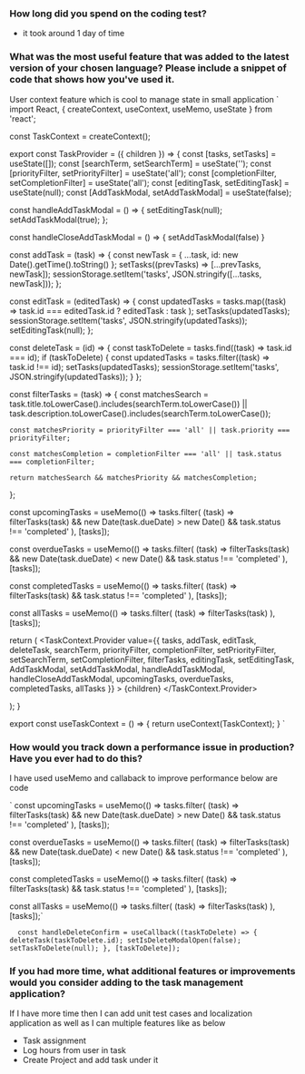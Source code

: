### How long did you spend on the coding test? 
* it took around 1 day of time 
### What was the most useful feature that was added to the latest version of your chosen language? Please include a snippet of code that shows how you've used it.
User context feature which is cool to manage state in small application
`
import React, { createContext, useContext, useMemo, useState } from 'react';

const TaskContext = createContext();

export const TaskProvider = ({ children }) => {
  const [tasks, setTasks] = useState([]);
  const [searchTerm, setSearchTerm] = useState('');
  const [priorityFilter, setPriorityFilter] = useState('all');
  const [completionFilter, setCompletionFilter] = useState('all');
  const [editingTask, setEditingTask] = useState(null);
  const [AddTaskModal, setAddTaskModal] = useState(false);

  const handleAddTaskModal = () => {
    setEditingTask(null);
    setAddTaskModal(true);
  };

  const handleCloseAddTaskModal = () => {
    setAddTaskModal(false)
  }

  const addTask = (task) => {
    const newTask = { ...task, id: new Date().getTime().toString() };
    setTasks((prevTasks) => [...prevTasks, newTask]);
    sessionStorage.setItem('tasks', JSON.stringify([...tasks, newTask]));
  };

  const editTask = (editedTask) => {
    const updatedTasks = tasks.map((task) =>
      task.id === editedTask.id ? editedTask : task
    );
    setTasks(updatedTasks);
    sessionStorage.setItem('tasks', JSON.stringify(updatedTasks));
    setEditingTask(null);
  };

  const deleteTask = (id) => {
    const taskToDelete = tasks.find((task) => task.id === id);
    if (taskToDelete) {
      const updatedTasks = tasks.filter((task) => task.id !== id);
      setTasks(updatedTasks);
      sessionStorage.setItem('tasks', JSON.stringify(updatedTasks));
    }
  };

  const filterTasks = (task) => {
    const matchesSearch =
      task.title.toLowerCase().includes(searchTerm.toLowerCase()) ||
      task.description.toLowerCase().includes(searchTerm.toLowerCase());

    const matchesPriority = priorityFilter === 'all' || task.priority === priorityFilter;

    const matchesCompletion = completionFilter === 'all' || task.status === completionFilter;

    return matchesSearch && matchesPriority && matchesCompletion;
  };

  const upcomingTasks = useMemo(() => tasks.filter(
    (task) => filterTasks(task) && new Date(task.dueDate) > new Date() && task.status !== 'completed'
  ), [tasks]);

  const overdueTasks = useMemo(() => tasks.filter(
    (task) => filterTasks(task) && new Date(task.dueDate) < new Date() && task.status !== 'completed'
  ), [tasks]);

  const completedTasks = useMemo(() => tasks.filter(
    (task) => filterTasks(task) && task.status !== 'completed'
  ), [tasks]);
  
  const allTasks = useMemo(() => tasks.filter(
    (task) => filterTasks(task) 
  ), [tasks]);
 

  return (
    <TaskContext.Provider
      value={{
        tasks,
        addTask,
        editTask,
        deleteTask,
        searchTerm,
        priorityFilter,
        completionFilter,
        setPriorityFilter,
        setSearchTerm,
        setCompletionFilter,
        filterTasks,
        editingTask,
        setEditingTask,
        AddTaskModal, setAddTaskModal,
        handleAddTaskModal,
        handleCloseAddTaskModal,
        upcomingTasks,
        overdueTasks,
        completedTasks,
        allTasks
      }}
    >
      {children}
    </TaskContext.Provider>

  );
}

export const useTaskContext = () => {
  return useContext(TaskContext);
}
`
### How would you track down a performance issue in production? Have you ever had to do this?
I have used useMemo and callaback to improve performance below are code


` const upcomingTasks = useMemo(() => tasks.filter(
    (task) => filterTasks(task) && new Date(task.dueDate) > new Date() && task.status !== 'completed'
  ), [tasks]);

  const overdueTasks = useMemo(() => tasks.filter(
    (task) => filterTasks(task) && new Date(task.dueDate) < new Date() && task.status !== 'completed'
  ), [tasks]);

  const completedTasks = useMemo(() => tasks.filter(
    (task) => filterTasks(task) && task.status !== 'completed'
  ), [tasks]);
  
  const allTasks = useMemo(() => tasks.filter(
    (task) => filterTasks(task) 
  ), [tasks]);`

`  const handleDeleteConfirm = useCallback((taskToDelete) => {
    deleteTask(taskToDelete.id);
    setIsDeleteModalOpen(false);
    setTaskToDelete(null);
  }, [taskToDelete]);`

### If you had more time, what additional features or improvements would you consider adding to the task management application?
If I have more time then I can add unit test cases and localization application as well as I can multiple features like as below

* Task assignment
* Log hours from user in task
* Create Project and add task under it
